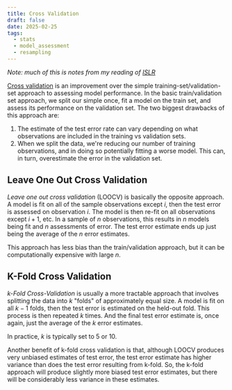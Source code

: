 ```yaml
---
title: Cross Validation
draft: false
date: 2025-02-25
tags:
  - stats
  - model_assessment
  - resampling
---
```

*Note: much of this is notes from my reading of [ISLR](https://www.statlearning.com/)*

[Cross validation](https://en.wikipedia.org/wiki/Cross-validation_(statistics)) is an improvement over the simple training-set/validation-set approach to assessing model performance. In the basic train/validation set approach, we split our simple once, fit a model on the train set, and assess its performance on the validation set. The two biggest drawbacks of this approach are:

1. The estimate of the test error rate can vary depending on what observations are included in the training vs validation sets.
2. When we split the data, we're reducing our number of training observations, and in doing so potentially fitting a worse model. This can, in turn, overestimate the error in the validation set.

## Leave One Out Cross Validation

*Leave one out cross validation* (LOOCV) is basically the opposite approach. A model is fit on all of the sample observations except $i$, then the test error is assessed on observation $i$. The model is then re-fit on all observations except $i+1$, etc. In a sample of $n$ observations, this results in $n$ models being fit and $n$ assessments of error. The test error estimate ends up just being the average of the $n$ error estimates.

This approach has less bias than the train/validation approach, but it can be computationally expensive with large $n$.

## K-Fold Cross Validation

*k-Fold Cross-Validation* is usually a more tractable approach that involves splitting the data into $k$ "folds" of approximately equal size. A model is fit on all $k-1$ folds, then the test error is estimated on the held-out fold. This process is then repeated $k$ times. And the final test error estimate is, once again, just the average of the $k$ error estimates.

In practice, $k$ is typically set to 5 or 10.

Another benefit of k-fold cross validation is that, although LOOCV produces very unbiased estimates of test error, the test error estimate has higher variance than does the test error resulting from k-fold. So, the k-fold approach will produce slightly more biased test error estimates, but there will be considerably less variance in these estimates.